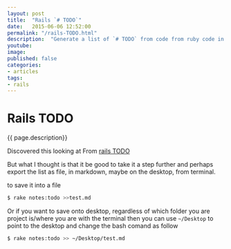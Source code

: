 ```yaml
---
layout: post
title:  "Rails `# TODO`"
date:   2015-06-06 12:52:00
permalink: "/rails-TODO.html"
description:  "Generate a list of `# TODO` from code from ruby code in rails to keep on top of your workload"
youtube: 
image: 
published: false
categories: 
- articles
tags:
- rails
---
```


# Rails TODO

{{ page.description}}

Discovered this looking at From [rails TODO](http://rubyquicktips.com/post/385665023/fixme-todo-and-optimize-code-comments)

But what I thought is that it be good to take it a step further and perhaps export the list as file, in markdown, maybe on the desktop, from terminal.

to save it into a file

```bash
$ rake notes:todo >>test.md
```

Or if you want to save onto desktop, regardless of  which folder you are project is/where you are with the terminal then you can use `~/Desktop` to point  to the desktop and change the bash comand as follow

```bash
$ rake notes:todo >> ~/Desktop/test.md
```
